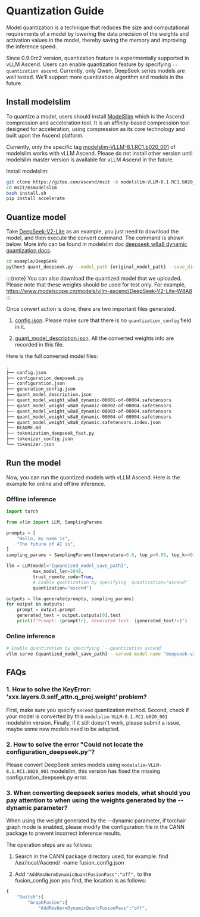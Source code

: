 # Quantization Guide

Model quantization is a technique that reduces the size and computational requirements of a model by lowering the data precision of the weights and activation values in the model, thereby saving the memory and improving the inference speed.

Since 0.9.0rc2 version, quantization feature is experimentally supported in vLLM Ascend. Users can enable quantization feature by specifying `--quantization ascend`. Currently, only Qwen, DeepSeek series models are well tested. We’ll support more quantization algorithm and models in the future.

## Install modelslim

To quantize a model, users should install [ModelSlim](https://gitee.com/ascend/msit/blob/master/msmodelslim/README.md) which is the Ascend compression and acceleration tool. It is an affinity-based compression tool designed for acceleration, using compression as its core technology and built upon the Ascend platform.

Currently, only the specific tag [modelslim-VLLM-8.1.RC1.b020_001](https://gitee.com/ascend/msit/blob/modelslim-VLLM-8.1.RC1.b020_001/msmodelslim/README.md) of modelslim works with vLLM Ascend. Please do not install other version until modelslim master version is available for vLLM Ascend in the future.

Install modelslim:

```bash
git clone https://gitee.com/ascend/msit -b modelslim-VLLM-8.1.RC1.b020_001
cd msit/msmodelslim
bash install.sh
pip install accelerate
```

## Quantize model

Take [DeepSeek-V2-Lite](https://modelscope.cn/models/deepseek-ai/DeepSeek-V2-Lite) as an example, you just need to download the model, and then execute the convert command. The command is shown below. More info can be found in modelslim doc [deepseek w8a8 dynamic quantization docs](https://gitee.com/ascend/msit/blob/modelslim-VLLM-8.1.RC1.b020_001/msmodelslim/example/DeepSeek/README.md#deepseek-v2-w8a8-dynamic%E9%87%8F%E5%8C%96).

```bash
cd example/DeepSeek
python3 quant_deepseek.py --model_path {original_model_path} --save_directory {quantized_model_save_path} --device_type cpu --act_method 2 --w_bit 8 --a_bit 8  --is_dynamic True
```

:::{note}
You can also download the quantized model that we uploaded. Please note that these weights should be used for test only. For example, https://www.modelscope.cn/models/vllm-ascend/DeepSeek-V2-Lite-W8A8
:::

Once convert action is done, there are two important files generated.

1. [config.json](https://www.modelscope.cn/models/vllm-ascend/DeepSeek-V2-Lite-W8A8/file/view/master/config.json?status=1). Please make sure that there is no `quantization_config` field in it.

2. [quant_model_description.json](https://www.modelscope.cn/models/vllm-ascend/DeepSeek-V2-Lite-W8A8/file/view/master/quant_model_description.json?status=1). All the converted weights info are recorded in this file.

Here is the full converted model files:

```bash
.
├── config.json
├── configuration_deepseek.py
├── configuration.json
├── generation_config.json
├── quant_model_description.json
├── quant_model_weight_w8a8_dynamic-00001-of-00004.safetensors
├── quant_model_weight_w8a8_dynamic-00002-of-00004.safetensors
├── quant_model_weight_w8a8_dynamic-00003-of-00004.safetensors
├── quant_model_weight_w8a8_dynamic-00004-of-00004.safetensors
├── quant_model_weight_w8a8_dynamic.safetensors.index.json
├── README.md
├── tokenization_deepseek_fast.py
├── tokenizer_config.json
└── tokenizer.json
```

## Run the model

Now, you can run the quantized models with vLLM Ascend. Here is the example for online and offline inference.

### Offline inference

```python
import torch

from vllm import LLM, SamplingParams

prompts = [
    "Hello, my name is",
    "The future of AI is",
]
sampling_params = SamplingParams(temperature=0.6, top_p=0.95, top_k=40)

llm = LLM(model="{quantized_model_save_path}",
          max_model_len=2048,
          trust_remote_code=True,
          # Enable quantization by specifying `quantization="ascend"`
          quantization="ascend")

outputs = llm.generate(prompts, sampling_params)
for output in outputs:
    prompt = output.prompt
    generated_text = output.outputs[0].text
    print(f"Prompt: {prompt!r}, Generated text: {generated_text!r}")
```

### Online inference

```bash
# Enable quantization by specifying `--quantization ascend`
vllm serve {quantized_model_save_path} --served-model-name "deepseek-v2-lite-w8a8" --max-model-len 2048 --quantization ascend --trust-remote-code
```

## FAQs

### 1. How to solve the KeyError: 'xxx.layers.0.self_attn.q_proj.weight' problem?

First, make sure you specify `ascend` quantization method. Second, check if your model is converted by this `modelslim-VLLM-8.1.RC1.b020_001` modelslim version. Finally, if it still doesn't work, please
submit a issue, maybe some new models need to be adapted.

### 2. How to solve the error "Could not locate the configuration_deepseek.py"?

Please convert DeepSeek series models using `modelslim-VLLM-8.1.RC1.b020_001` modelslim, this version has fixed the missing configuration_deepseek.py error.


### 3. When converting deepseek series models, what should you pay attention to when using the weights generated by the --dynamic parameter?

When using the weight generated by the --dynamic parameter, if torchair graph mode is enabled, please modify the configuration file in the CANN package to prevent incorrect inference results.

The operation steps are as follows:

1. Search in the CANN package directory used, for example:
find /usr/local/Ascend/ -name fusion_config.json

2. Add `"AddRmsNormDynamicQuantFusionPass":"off",` to the fusion_config.json you find, the location is as follows:
```bash
{
    "Switch":{
        "GraphFusion":{
            "AddRmsNormDynamicQuantFusionPass":"off",
```
